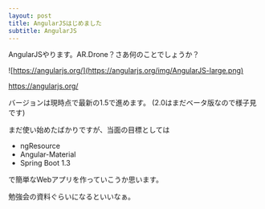 ```yaml
---
layout: post
title: AngularJSはじめました
subtitle: AngularJS
---
```


AngularJSやります。AR.Drone？さあ何のことでしょうか？

![https://angularjs.org/](https://angularjs.org/img/AngularJS-large.png)

https://angularjs.org/

バージョンは現時点で最新の1.5で進めます。
(2.0はまだベータ版なので様子見です)

まだ使い始めたばかりですが、当面の目標としては

- ngResource
- Angular-Material
- Spring Boot 1.3

で簡単なWebアプリを作っていこうか思います。

勉強会の資料ぐらいになるといいなぁ。
